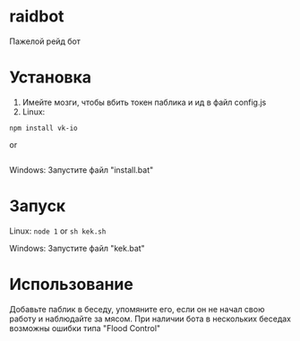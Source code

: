# raidbot
Пажелой рейд бот

# Установка
1. Имейте мозги, чтобы вбить токен паблика и ид в файл config.js
2. Linux: 
```npm install colors
npm install vk-io
```
or
```sh install.sh
```

Windows: Запустите файл "install.bat"

# Запуск

Linux:
```node 1```
or
```sh kek.sh```

Windows: Запустите файл "kek.bat"

# Использование
Добавьте паблик в беседу, упомяните его, если он не начал свою работу и наблюдайте за мясом.
При наличии бота в нескольких беседах возможны ошибки типа "Flood Control"
